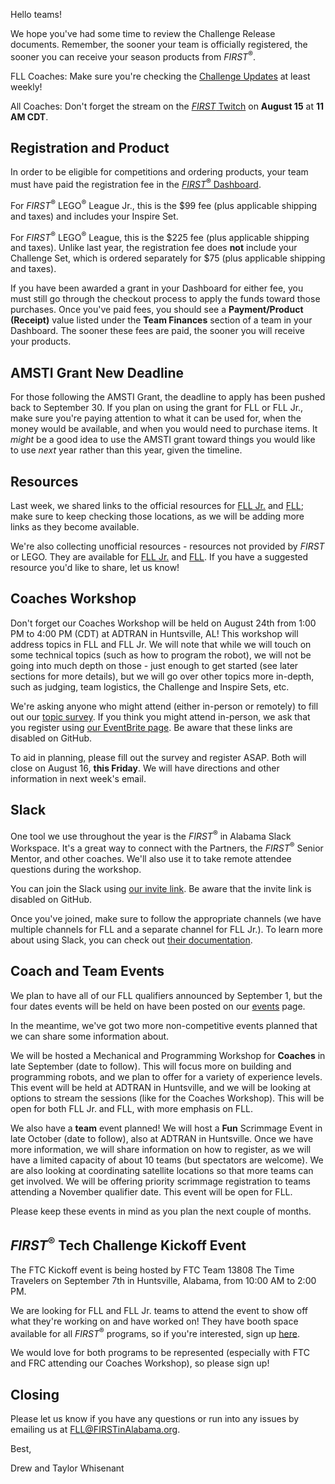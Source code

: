 Hello teams!

We hope you've had some time to review the Challenge Release documents. Remember, the sooner your team is officially registered, the sooner you can receive your season products from *FIRST*<sup>&reg;</sup>.

FLL Coaches: Make sure you're checking the [Challenge Updates](https://firstinspiresst01.blob.core.windows.net/fll/2020/city-shaper-challenge-updates.pdf) at least weekly!

All Coaches: Don't forget the stream on the [*FIRST* Twitch](https://www.twitch.tv/firstinspires) on **August 15** at **11 AM CDT**.


## Registration and Product

In order to be eligible for competitions and ordering products, your team must have paid the registration fee in the [*FIRST*<sup>&reg;</sup> Dashboard](https://www.firstinspires.org).

For *FIRST*<sup>&reg;</sup> LEGO<sup>&reg;</sup> League Jr., this is the \$99 fee (plus applicable shipping and taxes) and includes your Inspire Set.

For *FIRST*<sup>&reg;</sup> LEGO<sup>&reg;</sup> League, this is the \$225 fee (plus applicable shipping and taxes). Unlike last year, the registration fee does **not** include your Challenge Set, which is ordered separately for \$75 (plus applicable shipping and taxes).

If you have been awarded a grant in your Dashboard for either fee, you must still go through the checkout process to apply the funds toward those purchases. Once you've paid fees, you should see a **Payment/Product (Receipt)** value listed under the **Team Finances** section of a team in your Dashboard. The sooner these fees are paid, the sooner you will receive your products.


## AMSTI Grant New Deadline

For those following the AMSTI Grant, the deadline to apply has been pushed back to September 30. If you plan on using the grant for FLL or FLL Jr., make sure you're paying attention to what it can be used for, when the money would be available, and when you would need to purchase items. It *might* be a good idea to use the AMSTI grant toward things you would like to use *next* year rather than this year, given the timeline.


## Resources

Last week, we shared links to the official resources for [FLL Jr.](https://github.com/drewwhis/alabama-first-lego-league/blob/master/2019-2020/flljr/documents.md) and [FLL](https://github.com/drewwhis/alabama-first-lego-league/blob/master/2019-2020/fll/documents.md); make sure to keep checking those locations, as we will be adding more links as they become available.

We're also collecting unofficial resources - resources not provided by *FIRST* or LEGO. They are available for [FLL Jr.](https://github.com/drewwhis/alabama-first-lego-league/blob/master/2019-2020/flljr/unofficial-resources.md) and [FLL](https://github.com/drewwhis/alabama-first-lego-league/blob/master/2019-2020/fll/unofficial-resources.md). If you have a suggested resource you'd like to share, let us know!


## Coaches Workshop

Don't forget our Coaches Workshop will be held on August 24th from 1:00 PM to 4:00 PM (CDT) at ADTRAN in Huntsville, AL! This workshop will address topics in FLL and FLL Jr. We will note that while we will touch on some technical topics (such as how to program the robot), we will not be going into much depth on those - just enough to get started (see later sections for more details), but we will go over other topics more in-depth, such as judging, team logistics, the Challenge and Inspire Sets, etc.

We're asking anyone who might attend (either in-person or remotely) to fill out our [topic survey](). If you think you might attend in-person, we ask that you register using [our EventBrite page](). Be aware that these links are disabled on GitHub.

To aid in planning, please fill out the survey and register ASAP. Both will close on August 16, **this Friday**. We will have directions and other information in next week's email.


## Slack

One tool we use throughout the year is the *FIRST*<sup>&reg;</sup> in Alabama Slack Workspace. It's a great way to connect with the Partners, the *FIRST*<sup>&reg;</sup> Senior Mentor, and other coaches. We'll also use it to take remote attendee questions during the workshop.

You can join the Slack using [our invite link](). Be aware that the invite link is disabled on GitHub.

Once you've joined, make sure to follow the appropriate channels (we have multiple channels for FLL and a separate channel for FLL Jr.). To learn more about using Slack, you can check out [their documentation](https://get.slack.help/hc/en-us/categories/360000049043).


## Coach and Team Events

We plan to have all of our FLL qualifiers announced by September 1, but the four dates events will be held on have been posted on our [events](https://github.com/drewwhis/alabama-first-lego-league/blob/master/2019-2020/event-dates.md) page.

In the meantime, we've got two more non-competitive events planned that we can share some information about.

We will be hosted a Mechanical and Programming Workshop for **Coaches** in late September (date to follow). This will focus more on building and programming robots, and we plan to offer for a variety of experience levels. This event will be held at ADTRAN in Huntsville, and we will be looking at options to stream the sessions (like for the Coaches Workshop). This will be open for both FLL Jr. and FLL, with more emphasis on FLL.

We also have a **team** event planned! We will host a **Fun** Scrimmage Event in late October (date to follow), also at ADTRAN in Huntsville. Once we have more information, we will share information on how to register, as we will have a limited capacity of about 10 teams (but spectators are welcome). We are also looking at coordinating satellite locations so that more teams can get involved. We will be offering priority scrimmage registration to teams attending a November qualifier date. This event will be open for FLL.

Please keep these events in mind as you plan the next couple of months.


## *FIRST*<sup>&reg;</sup> Tech Challenge Kickoff Event

The FTC Kickoff event is being hosted by FTC Team 13808 The Time Travelers on September 7th in Huntsville, Alabama, from 10:00 AM to 2:00 PM.

We are looking for FLL and FLL Jr. teams to attend the event to show off what they're working on and have worked on! They have booth space available for all *FIRST*<sup>&reg;</sup> programs, so if you're interested, sign up [here](https://firstinalabama.us19.list-manage.com/track/click?u=f0cf78c5a9c06d79cd683a8ae&id=d5017529a4&e=fb065b58de).

We would love for both programs to be represented (especially with FTC and FRC attending our Coaches Workshop), so please sign up!


## Closing

Please let us know if you have any questions or run into any issues by emailing us at FLL@FIRSTinAlabama.org.

Best,

Drew and Taylor Whisenant
